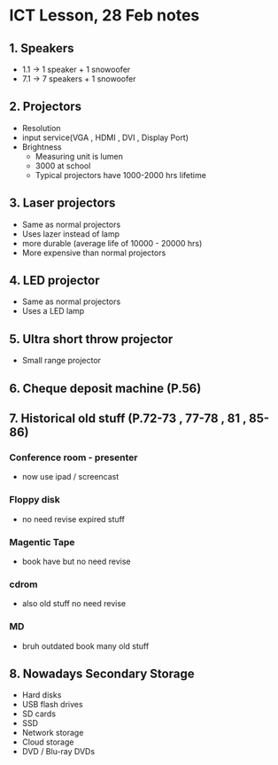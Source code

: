 # ICT Lesson, 28 Feb notes #

## 1. Speakers ##
- 1.1 -> 1 speaker + 1 snowoofer 
- 7.1 -> 7 speakers + 1 snowoofer

## 2. Projectors ##
- Resolution 
- input service(VGA , HDMI , DVI , Display Port) 
- Brightness 
    - Measuring unit is lumen
    - 3000 at school
    - Typical projectors have 1000-2000 hrs lifetime

## 3. Laser projectors ##
- Same as normal projectors
- Uses lazer instead of lamp 
- more durable (average life of 10000 - 20000 hrs)
- More expensive than normal projectors

## 4. LED projector ##
- Same as normal projectors
- Uses a LED lamp

## 5. Ultra short throw projector ##
- Small range projector

## 6. Cheque deposit machine (P.56) ##

## 7. Historical old stuff (P.72-73 , 77-78 , 81 , 85-86) ##
### Conference room - presenter ##
- now use ipad / screencast

### Floppy disk ###
- no need revise expired stuff 

### Magentic Tape ###
- book have but no need revise 

### cdrom ###
- also old stuff no need revise 

### MD ###
- bruh outdated book many old stuff


## 8. Nowadays  Secondary Storage ##
- Hard disks
- USB flash drives
- SD cards
- SSD
- Network storage
- Cloud storage
- DVD / Blu-ray DVDs
